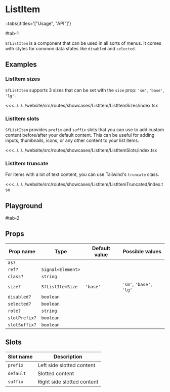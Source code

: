 # ListItem

::tabs{:titles='["Usage", "API"]'}

#tab-1

`SfListItem` is a component that can be used in all sorts of menus. It comes with styles for common data states like `disabled` and `selected`.

## Examples

### ListItem sizes

`SfListItem` supports 3 sizes that can be set with the `size` prop: `'sm'`, `'base'`, `'lg'`.

<Showcase showcase-name="ListItem/ListItemSizes" style="min-height:250px">

<<<../../../website/src/routes/showcases/ListItem/ListItemSizes/index.tsx

</Showcase>

### ListItem slots

`SfListItem` provides `prefix` and `suffix` slots that you can use to add custom content before/after your default content. This can be useful for adding inputs, thumbnails, icons, or any other content to your list items.

<Showcase showcase-name="ListItem/ListItemSlots" >

<<<../../../website/src/routes/showcases/ListItem/ListItemSlots/index.tsx

</Showcase>

### ListItem truncate

For items with a lot of text content, you can use Tailwind's `truncate` class.

<Showcase showcase-name="ListItem/ListItemTruncated" >

<<<../../../website/src/routes/showcases/ListItem/ListItemTruncated/index.tsx

</Showcase>

<!-- ## Accessibility notes

ListItem component can be rendered as an `<li>` or `<a>` or any other tag by providing it with prop `as`.

When no tag provided, the component will render as an `<li>`. To achieve proper accessibility it is important to implement required properties depending on the passed tag. -->

## Playground

<Generate class="playground" />

#tab-2

## Props

| Prop name     | Type              | Default value | Possible values          |
| ------------- | ----------------- | ------------- | ------------------------ |
| `as?`         |                   |               |                          |
| `ref?`        | `Signal<Element>` |               |                          |
| `class?`      | `string`          |               |                          |
| `size?`       | `SfListItemSize`  | `'base'`      | `'sm'`, `'base'`, `'lg'` |
| `disabled?`   | `boolean`         |               |                          |
| `selected?`   | `boolean`         |               |                          |
| `role?`       | `string`          |               |                          |
| `slotPrefix?` | `boolean`         |               |                          |
| `slotSuffix?` | `boolean`         |               |                          |

## Slots

| Slot name | Description                |
| --------- | -------------------------- |
| `prefix`  | Left side slotted content  |
| `default` | Slotted content            |
| `suffix`  | Right side slotted content |
